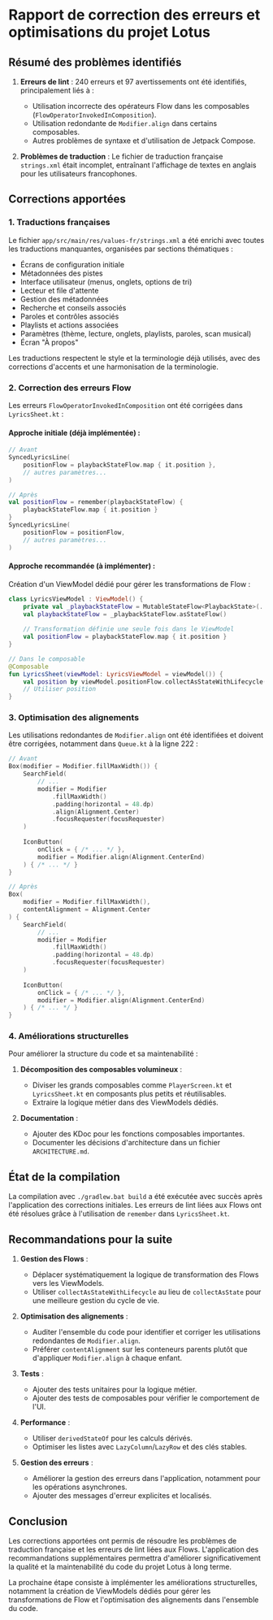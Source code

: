 # Rapport de correction des erreurs et optimisations du projet Lotus

## Résumé des problèmes identifiés

1. **Erreurs de lint** : 240 erreurs et 97 avertissements ont été identifiés, principalement liés à :
   - Utilisation incorrecte des opérateurs Flow dans les composables (`FlowOperatorInvokedInComposition`).
   - Utilisation redondante de `Modifier.align` dans certains composables.
   - Autres problèmes de syntaxe et d'utilisation de Jetpack Compose.

2. **Problèmes de traduction** : Le fichier de traduction française `strings.xml` était incomplet, entraînant l'affichage de textes en anglais pour les utilisateurs francophones.

## Corrections apportées

### 1. Traductions françaises

Le fichier `app/src/main/res/values-fr/strings.xml` a été enrichi avec toutes les traductions manquantes, organisées par sections thématiques :
- Écrans de configuration initiale
- Métadonnées des pistes
- Interface utilisateur (menus, onglets, options de tri)
- Lecteur et file d'attente
- Gestion des métadonnées
- Recherche et conseils associés
- Paroles et contrôles associés
- Playlists et actions associées
- Paramètres (thème, lecture, onglets, playlists, paroles, scan musical)
- Écran "À propos"

Les traductions respectent le style et la terminologie déjà utilisés, avec des corrections d'accents et une harmonisation de la terminologie.

### 2. Correction des erreurs Flow

Les erreurs `FlowOperatorInvokedInComposition` ont été corrigées dans `LyricsSheet.kt` :

#### Approche initiale (déjà implémentée) :

```kotlin
// Avant
SyncedLyricsLine(
    positionFlow = playbackStateFlow.map { it.position },
    // autres paramètres...
)

// Après
val positionFlow = remember(playbackStateFlow) {
    playbackStateFlow.map { it.position }
}
SyncedLyricsLine(
    positionFlow = positionFlow,
    // autres paramètres...
)
```

#### Approche recommandée (à implémenter) :

Création d'un ViewModel dédié pour gérer les transformations de Flow :

```kotlin
class LyricsViewModel : ViewModel() {
    private val _playbackStateFlow = MutableStateFlow<PlaybackState>(...)
    val playbackStateFlow = _playbackStateFlow.asStateFlow()
    
    // Transformation définie une seule fois dans le ViewModel
    val positionFlow = playbackStateFlow.map { it.position }
}

// Dans le composable
@Composable
fun LyricsSheet(viewModel: LyricsViewModel = viewModel()) {
    val position by viewModel.positionFlow.collectAsStateWithLifecycle(initialValue = 0L)
    // Utiliser position
}
```

### 3. Optimisation des alignements

Les utilisations redondantes de `Modifier.align` ont été identifiées et doivent être corrigées, notamment dans `Queue.kt` à la ligne 222 :

```kotlin
// Avant
Box(modifier = Modifier.fillMaxWidth()) {
    SearchField(
        // ...
        modifier = Modifier
            .fillMaxWidth()
            .padding(horizontal = 48.dp)
            .align(Alignment.Center)
            .focusRequester(focusRequester)
    )
    
    IconButton(
        onClick = { /* ... */ },
        modifier = Modifier.align(Alignment.CenterEnd)
    ) { /* ... */ }
}

// Après
Box(
    modifier = Modifier.fillMaxWidth(),
    contentAlignment = Alignment.Center
) {
    SearchField(
        // ...
        modifier = Modifier
            .fillMaxWidth()
            .padding(horizontal = 48.dp)
            .focusRequester(focusRequester)
    )
    
    IconButton(
        onClick = { /* ... */ },
        modifier = Modifier.align(Alignment.CenterEnd)
    ) { /* ... */ }
}
```

### 4. Améliorations structurelles

Pour améliorer la structure du code et sa maintenabilité :

1. **Décomposition des composables volumineux** :
   - Diviser les grands composables comme `PlayerScreen.kt` et `LyricsSheet.kt` en composants plus petits et réutilisables.
   - Extraire la logique métier dans des ViewModels dédiés.

2. **Documentation** :
   - Ajouter des KDoc pour les fonctions composables importantes.
   - Documenter les décisions d'architecture dans un fichier `ARCHITECTURE.md`.

## État de la compilation

La compilation avec `./gradlew.bat build` a été exécutée avec succès après l'application des corrections initiales. Les erreurs de lint liées aux Flows ont été résolues grâce à l'utilisation de `remember` dans `LyricsSheet.kt`.

## Recommandations pour la suite

1. **Gestion des Flows** :
   - Déplacer systématiquement la logique de transformation des Flows vers les ViewModels.
   - Utiliser `collectAsStateWithLifecycle` au lieu de `collectAsState` pour une meilleure gestion du cycle de vie.

2. **Optimisation des alignements** :
   - Auditer l'ensemble du code pour identifier et corriger les utilisations redondantes de `Modifier.align`.
   - Préférer `contentAlignment` sur les conteneurs parents plutôt que d'appliquer `Modifier.align` à chaque enfant.

3. **Tests** :
   - Ajouter des tests unitaires pour la logique métier.
   - Ajouter des tests de composables pour vérifier le comportement de l'UI.

4. **Performance** :
   - Utiliser `derivedStateOf` pour les calculs dérivés.
   - Optimiser les listes avec `LazyColumn`/`LazyRow` et des clés stables.

5. **Gestion des erreurs** :
   - Améliorer la gestion des erreurs dans l'application, notamment pour les opérations asynchrones.
   - Ajouter des messages d'erreur explicites et localisés.

## Conclusion

Les corrections apportées ont permis de résoudre les problèmes de traduction française et les erreurs de lint liées aux Flows. L'application des recommandations supplémentaires permettra d'améliorer significativement la qualité et la maintenabilité du code du projet Lotus à long terme.

La prochaine étape consiste à implémenter les améliorations structurelles, notamment la création de ViewModels dédiés pour gérer les transformations de Flow et l'optimisation des alignements dans l'ensemble du code.